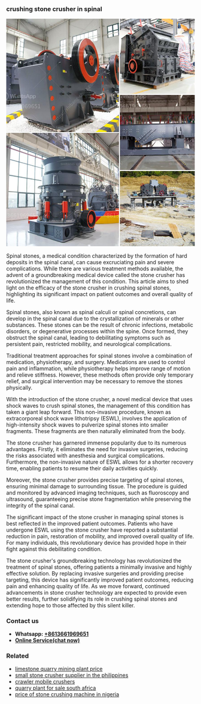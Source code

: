 <h3>crushing stone crusher in spinal</h3><img src='1704951678.jpg' alt=''><p>Spinal stones, a medical condition characterized by the formation of hard deposits in the spinal canal, can cause excruciating pain and severe complications. While there are various treatment methods available, the advent of a groundbreaking medical device called the stone crusher has revolutionized the management of this condition. This article aims to shed light on the efficacy of the stone crusher in crushing spinal stones, highlighting its significant impact on patient outcomes and overall quality of life.</p><p>Spinal stones, also known as spinal calculi or spinal concretions, can develop in the spinal canal due to the crystallization of minerals or other substances. These stones can be the result of chronic infections, metabolic disorders, or degenerative processes within the spine. Once formed, they obstruct the spinal canal, leading to debilitating symptoms such as persistent pain, restricted mobility, and neurological complications.</p><p>Traditional treatment approaches for spinal stones involve a combination of medication, physiotherapy, and surgery. Medications are used to control pain and inflammation, while physiotherapy helps improve range of motion and relieve stiffness. However, these methods often provide only temporary relief, and surgical intervention may be necessary to remove the stones physically.</p><p>With the introduction of the stone crusher, a novel medical device that uses shock waves to crush spinal stones, the management of this condition has taken a giant leap forward. This non-invasive procedure, known as extracorporeal shock wave lithotripsy (ESWL), involves the application of high-intensity shock waves to pulverize spinal stones into smaller fragments. These fragments are then naturally eliminated from the body.</p><p>The stone crusher has garnered immense popularity due to its numerous advantages. Firstly, it eliminates the need for invasive surgeries, reducing the risks associated with anesthesia and surgical complications. Furthermore, the non-invasive nature of ESWL allows for a shorter recovery time, enabling patients to resume their daily activities quickly.</p><p>Moreover, the stone crusher provides precise targeting of spinal stones, ensuring minimal damage to surrounding tissue. The procedure is guided and monitored by advanced imaging techniques, such as fluoroscopy and ultrasound, guaranteeing precise stone fragmentation while preserving the integrity of the spinal canal.</p><p>The significant impact of the stone crusher in managing spinal stones is best reflected in the improved patient outcomes. Patients who have undergone ESWL using the stone crusher have reported a substantial reduction in pain, restoration of mobility, and improved overall quality of life. For many individuals, this revolutionary device has provided hope in their fight against this debilitating condition.</p><p>The stone crusher's groundbreaking technology has revolutionized the treatment of spinal stones, offering patients a minimally invasive and highly effective solution. By replacing invasive surgeries and providing precise targeting, this device has significantly improved patient outcomes, reducing pain and enhancing quality of life. As we move forward, continued advancements in stone crusher technology are expected to provide even better results, further solidifying its role in crushing spinal stones and extending hope to those affected by this silent killer.</p><h3>Contact us</h3><ul><li><strong>Whatsapp:&nbsp;<a href="https://wa.me/8613661969651">+8613661969651</a></strong></li><li><a href="https://swt.shibang-china.com/?git&amp;zhl&amp;crushing stone crusher in spinal"><strong>Online Service(chat now)</strong></a></li></ul><h3>Related</h3><ul><li><a href='limestone quarry mining plant price.md'>limestone quarry mining plant price</a></li><li><a href='small stone crusher supplier in the philippines.md'>small stone crusher supplier in the philippines</a></li><li><a href='crawler mobile crushers.md'>crawler mobile crushers</a></li><li><a href='quarry plant for sale south africa.md'>quarry plant for sale south africa</a></li><li><a href='price of stone crushing machine in nigeria.md'>price of stone crushing machine in nigeria</a></li></ul>
